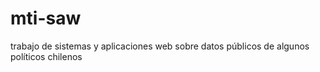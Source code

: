 # mti-saw
trabajo de sistemas y aplicaciones web sobre datos públicos de algunos políticos chilenos
